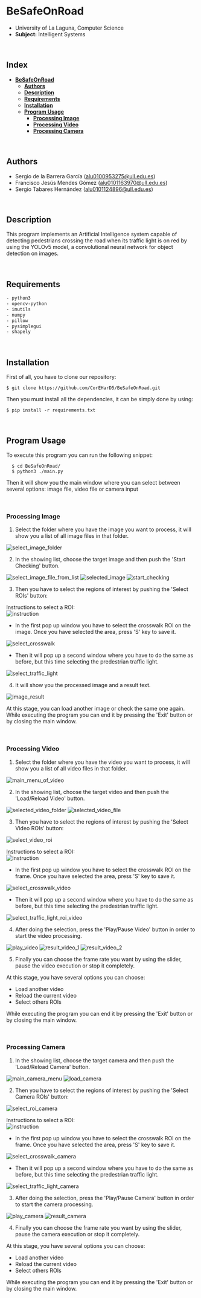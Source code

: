 # **BeSafeOnRoad**

- University of La Laguna, Computer Science
- **Subject:** Intelligent Systems

<br>

## **Index** <!-- omit in toc -->

- [**BeSafeOnRoad**](#besafeonroad)
  - [**Authors**](#authors)
  - [**Description**](#description)
  - [**Requirements**](#requirements)
  - [**Installation**](#installation)
  - [**Program Usage**](#program-usage)
    - [**Processing Image**](#processing-image)
    - [**Processing Video**](#processing-video)
    - [**Processing Camera**](#processing-camera)

<br>

## **Authors**

- Sergio de la Barrera García (alu0100953275@ull.edu.es)
- Francisco Jesús Mendes Gómez (alu0101163970@ull.edu.es)
- Sergio Tabares Hernández (alu0101124896@ull.edu.es)

<br>

## **Description**

This program implements an Artificial Intelligence system capable of detecting pedestrians crossing the road when its traffic light is on red by using the YOLOv5 model, a convolutional neural network for object detection on images.

<br>

## **Requirements**

``` bash
- python3
- opencv-python
- imutils
- numpy
- pillow
- pysimplegui
- shapely
```

<br>

## **Installation**

First of all, you have to clone our repository:

`$ git clone https://github.com/CorEHarD5/BeSafeOnRoad.git` 

Then you must install all the dependencies, it can be simply done by using:

`$ pip install -r requirements.txt` 

<br>

## **Program Usage**

To execute this program you can run the following snippet:

```
  $ cd BeSafeOnRoad/
  $ python3 ./main.py
```

Then it will show you the main window where you can select between several options: image file, video file or camera input

<br>

### **Processing Image**

1. Select the folder where you have the image you want to process, it will show you a list of all image files in that folder.  

![select_image_folder](./readme_images/select_image_folder.jpg)

2. In the showing list, choose the target image and then push the 'Start Checking'  button.

![select_image_file_from_list](./readme_images/select_image_file_from_list.jpg)
![selected_image](./readme_images/selected_image.jpg)
![start_checking](./readme_images/start_checking.jpg)

3. Then you have to select the regions of interest by pushing the 'Select ROIs' button:  

Instructions to select a ROI:  
![instruction](./readme_images/instruction.jpg)

   - In the first pop up window you have to select the crosswalk ROI on the image. Once you have selected the area, press 'S' key to save it.

![select_crosswalk](./readme_images/select_crosswalk.jpg)

   - Then it will pop up a second window where you have to do the same as before, but this time selecting the predestrian traffic light.

![select_traffic_light](./readme_images/select_traffic_light.jpg)

4. It will show you the processed image and a result text.
   
![image_result](./readme_images/image_result.jpg)

At this stage, you can load another image or check the same one again. While executing the program you can end it by pressing the 'Exit' button or by closing the main window. 

<br>

### **Processing Video**

1. Select the folder where you have the video you want to process, it will show you a list of all video files in that folder.  

![main_menu_of_video](./readme_images/main_menu_of_video.jpg)

2. In the showing list, choose the target video and then push the 'Load/Reload Video'  button.  

![selected_video_folder](./readme_images/selected_video_folder.jpg)
![selected_video_file](./readme_images/selected_video_file.jpg)

3. Then you have to select the regions of interest by pushing the 'Select Video ROIs' button:  

![select_video_roi](./readme_images/select_video_roi.jpg)

Instructions to select a ROI:  
![instruction](./readme_images/instruction.jpg)

   - In the first pop up window you have to select the crosswalk ROI on the frame. Once you have selected the area, press 'S' key to save it.

![select_crosswalk_video](./readme_images/select_crosswalk_video.jpg)

   - Then it will pop up a second window where you have to do the same as before, but this time selecting the predestrian traffic light.

![select_traffic_light_roi_video](./readme_images/select_traffic_light_roi_video.jpg)

4. After doing the selection, press the 'Play/Pause Video' button in order to start the video processing.  

![play_video](./readme_images/play_video.jpg)
![result_video_1](./readme_images/result_video_1.jpg)
![result_video_2](./readme_images/result_video_2.jpg)

5. Finally you can choose the frame rate you want by using the slider, pause the video execution or stop it completely.

At this stage, you have several options you can choose:
 - Load another video
 - Reload the current video
 - Select others ROIs

While executing the program you can end it by pressing the 'Exit' button or by closing the main window. 

<br>

### **Processing Camera**

1. In the showing list, choose the target camera and then push the 'Load/Reload Camera'  button.  

![main_camera_menu](./readme_images/main_camera_menu.jpg)
![load_camera](./readme_images/load_camera.jpg)

2. Then you have to select the regions of interest by pushing the 'Select Camera ROIs' button:  

![select_roi_camera](./readme_images/select_roi_camera.jpg)

Instructions to select a ROI:  
![instruction](./readme_images/instruction.jpg)
   - In the first pop up window you have to select the crosswalk ROI on the frame. Once you have selected the area, press 'S' key to save it.

![select_crosswalk_camera](./readme_images/select_crosswalk_camera.jpg)

   - Then it will pop up a second window where you have to do the same as before, but this time selecting the predestrian traffic light.

![select_traffic_light_camera](./readme_images/select_traffic_light_camera.jpg)

3. After doing the selection, press the 'Play/Pause Camera' button in order to start the camera processing.

![play_camera](./readme_images/play_camera.jpg)
![result_camera](./readme_images/result_camera.jpg)

4. Finally you can choose the frame rate you want by using the slider, pause the camera execution or stop it completely.

At this stage, you have several options you can choose:
 - Load another video
 - Reload the current video
 - Select others ROIs

While executing the program you can end it by pressing the 'Exit' button or by closing the main window. 

